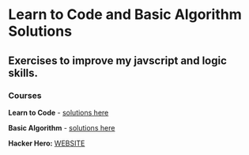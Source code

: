 # Learn to Code and Basic Algorithm Solutions

## Exercises to improve my javscript and logic skills.

### Courses

**Learn to Code** - [solutions here]()

**Basic Algorithm** - [solutions here]()

**Hacker Hero:** [WEBSITE](https://www.hackerhero.com/)
